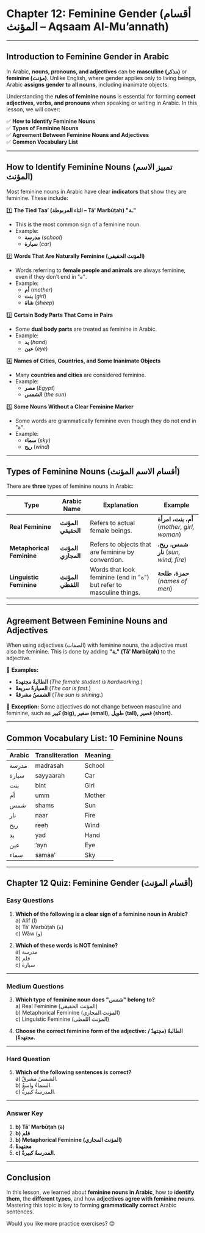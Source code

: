# **Chapter 12: Feminine Gender (أقسام المؤنث – Aqsaam Al-Mu’annath)**

---

## **Introduction to Feminine Gender in Arabic**

In Arabic, **nouns, pronouns, and adjectives** can be **masculine (مذكر)** or **feminine (مؤنث)**. Unlike English, where gender applies only to living beings, Arabic **assigns gender to all nouns**, including inanimate objects.

Understanding the **rules of feminine nouns** is essential for forming **correct adjectives, verbs, and pronouns** when speaking or writing in Arabic. In this lesson, we will cover:

✅ **How to Identify Feminine Nouns**  
 ✅ **Types of Feminine Nouns**  
 ✅ **Agreement Between Feminine Nouns and Adjectives**  
 ✅ **Common Vocabulary List**

---

## **How to Identify Feminine Nouns (تمييز الاسم المؤنث)**

Most feminine nouns in Arabic have clear **indicators** that show they are feminine. These include:

1️⃣ **The Tied Taa’ (التاء المربوطة – Tā’ Marbūṭah) "ـة"**

* This is the most common sign of a feminine noun.  
* Example:  
  * **مدرسة** (*school*)  
  * **سيارة** (*car*)

2️⃣ **Words That Are Naturally Feminine (المؤنث الحقيقي)**

* Words referring to **female people and animals** are always feminine, even if they don’t end in "ة".  
* Example:  
  * **أم** (*mother*)  
  * **بنت** (*girl*)  
  * **شاة** (*sheep*)

3️⃣ **Certain Body Parts That Come in Pairs**

* Some **dual body parts** are treated as feminine in Arabic.  
* Example:  
  * **يد** (*hand*)  
  * **عين** (*eye*)

4️⃣ **Names of Cities, Countries, and Some Inanimate Objects**

* Many **countries and cities** are considered feminine.  
* Example:  
  * **مصر** (*Egypt*)  
  * **الشمس** (*the sun*)

5️⃣ **Some Nouns Without a Clear Feminine Marker**

* Some words are grammatically feminine even though they do not end in "ة".  
* Example:  
  * **سماء** (*sky*)  
  * **ريح** (*wind*)

---

## **Types of Feminine Nouns (أقسام الاسم المؤنث)**

There are **three** types of feminine nouns in Arabic:

| Type | Arabic Name | Explanation | Example |
| ----- | ----- | ----- | ----- |
| **Real Feminine** | **المؤنث الحقيقي** | Refers to actual female beings. | **أم، بنت، امرأة** (*mother, girl, woman*) |
| **Metaphorical Feminine** | **المؤنث المجازي** | Refers to objects that are feminine by convention. | **شمس، ريح، نار** (*sun, wind, fire*) |
| **Linguistic Feminine** | **المؤنث اللفظي** | Words that look feminine (end in "ة") but refer to masculine things. | **حمزة، طلحة** (*names of men*) |

---

## **Agreement Between Feminine Nouns and Adjectives**

When using adjectives (الصفات) with feminine nouns, the adjective must also be feminine. This is done by adding **"ـة" (Tā’ Marbūṭah)** to the adjective.

🔹 **Examples:**

* **الطالبةُ مجتهدةٌ** (*The female student is hardworking.*)  
* **السيارةُ سريعةٌ** (*The car is fast.*)  
* **الشمسُ مشرقةٌ** (*The sun is shining.*)

📌 **Exception:** Some adjectives do not change between masculine and feminine, such as **كبير (big), صغير (small), طويل (tall), قصير (short).**

---

## **Common Vocabulary List: 10 Feminine Nouns**

| Arabic | Transliteration | Meaning |
| ----- | ----- | ----- |
| مدرسة | madrasah | School |
| سيارة | sayyaarah | Car |
| بنت | bint | Girl |
| أم | umm | Mother |
| شمس | shams | Sun |
| نار | naar | Fire |
| ريح | reeḥ | Wind |
| يد | yad | Hand |
| عين | ‘ayn | Eye |
| سماء | samaa’ | Sky |

---

## **Chapter 12 Quiz: Feminine Gender (أقسام المؤنث)**

### **Easy Questions**

1. **Which of the following is a clear sign of a feminine noun in Arabic?**  
    a) Alif (ا)  
    b) Tā’ Marbūṭah (ة)  
    c) Wāw (و)

2. **Which of these words is NOT feminine?**  
    a) مدرسة  
    b) قلم  
    c) سيارة

---

### **Medium Questions**

3. **Which type of feminine noun does "شمس" belong to?**  
    a) Real Feminine (المؤنث الحقيقي)  
    b) Metaphorical Feminine (المؤنث المجازي)  
    c) Linguistic Feminine (المؤنث اللفظي)

4. **Choose the correct feminine form of the adjective: الطالبةُ (مجتهدٌ / مجتهدةٌ).**

---

### **Hard Question**

5. **Which of the following sentences is correct?**  
    a) الشمسُ مشرقٌ.  
    b) السماءُ واسعٌ.  
    c) المدرسةُ كبيرةٌ.

---

### **Answer Key**

1. **b) Tā’ Marbūṭah (ة)**  
2. **b) قلم**  
3. **b) Metaphorical Feminine (المؤنث المجازي)**  
4. **مجتهدةٌ**  
5. **c) المدرسةُ كبيرةٌ.**

---

## **Conclusion**

In this lesson, we learned about **feminine nouns in Arabic**, how to **identify them**, the **different types**, and how **adjectives agree with feminine nouns**. Mastering this topic is key to forming **grammatically correct** Arabic sentences.

Would you like more practice exercises? 😊

